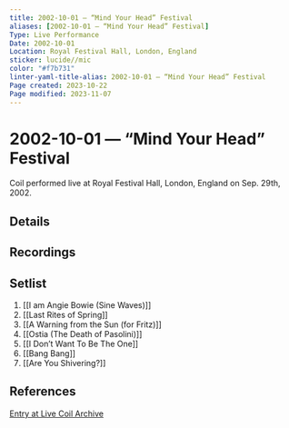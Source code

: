 ```yaml
---
title: 2002-10-01 — “Mind Your Head” Festival
aliases: [2002-10-01 — “Mind Your Head” Festival]
Type: Live Performance
Date: 2002-10-01
Location: Royal Festival Hall, London, England
sticker: lucide//mic
color: "#f7b731"
linter-yaml-title-alias: 2002-10-01 — “Mind Your Head” Festival
Page created: 2023-10-22
Page modified: 2023-11-07
---
```


# 2002-10-01 — “Mind Your Head” Festival

Coil performed live at Royal Festival Hall, London, England on Sep. 29th, 2002.

## Details


## Recordings


## Setlist
1. [[I am Angie Bowie (Sine Waves)]]
2. [[Last Rites of Spring]]
3. [[A Warning from the Sun (for Fritz)]]
4. [[Ostia (The Death of Pasolini)]]
5. [[I Don’t Want To Be The One]]
6. [[Bang Bang]]
7. [[Are You Shivering?]]

## References

[Entry at Live Coil Archive](https://live-coil-archive.com/2002-sept-oct/2002-royal-festival-hall/)

